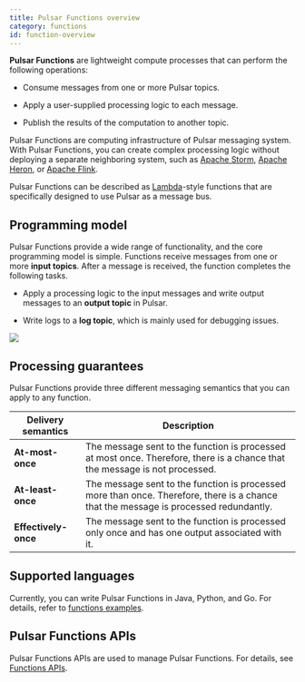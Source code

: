 ```yaml
---
title: Pulsar Functions overview
category: functions
id: function-overview
---
```


**Pulsar Functions** are lightweight compute processes that can perform the following operations:

- Consume messages from one or more Pulsar topics.

- Apply a user-supplied processing logic to each message.

- Publish the results of the computation to another topic.

Pulsar Functions are computing infrastructure of Pulsar messaging system. With Pulsar Functions, you can create complex processing logic without deploying a separate neighboring system, such as [Apache Storm](http://storm.apache.org/), [Apache Heron](https://heron.incubator.apache.org/), or [Apache Flink](https://flink.apache.org/).  

Pulsar Functions can be described as [Lambda](https://aws.amazon.com/lambda/)-style functions that are specifically designed to use Pulsar as a message bus.

## Programming model

Pulsar Functions provide a wide range of functionality, and the core programming model is simple. Functions receive messages from one or more **input topics**. After a message is received, the function completes the following tasks.

- Apply a processing logic to the input messages and write output messages to an **output topic** in Pulsar.

- Write logs to a **log topic**, which is mainly used for debugging issues.

![](../static/image/pulsar-functions-overview.png)

## Processing guarantees

Pulsar Functions provide three different messaging semantics that you can apply to any function.

| Delivery semantics | Description |
| ------------------| ------- |
| **At-most-once**  | The message sent to the function is processed at most once. Therefore, there is a chance that the message is not processed.  |
| **At-least-once**  | The message sent to the function is processed more than once. Therefore, there is a chance that the message is processed redundantly. |
| **Effectively-once**  | The message sent to the function is processed only once and has one output associated with it. |

## Supported languages

Currently, you can write Pulsar Functions in Java, Python, and Go. For details, refer to [functions examples](https://github.com/streamnative/function-mesh/tree/master/config/samples).

## Pulsar Functions APIs

Pulsar Functions APIs are used to manage Pulsar Functions. For details, see [Functions APIs](https://pulsar.apache.org/functions-rest-api/).

